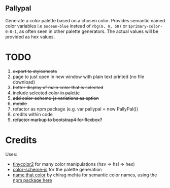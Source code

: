 ## Pallypal

Generate a color palette based on a chosen color.  Provides semantic named color variables i.e `$ocean-blue` instead of `rbg(0, 0, 50)` or `$primary-color-0-0-1`, as often seen in other palette generators.  The actual values will be provided as hex values.

# TODO
1. ~~export to stylesheets~~
2. page to just open in new window with plain text printed (no file download)
3. ~~better display of main color that is selected~~
4. ~~include selected color in palette~~
5. ~~add color-scheme-js variations as option~~
6. ~~mobile~~
7. refactor as npm package (e.g. var pallypal = new PallyPal())
8. credits within code
9. ~~refactor markup to bootstrap4 for flexbox?~~

# Credits

Uses:
- [tinycolor2](https://github.com/bgrins/TinyColor) for many color manipulations (hsv => hsl => hex)
- [color-scheme-js](https://github.com/c0bra/color-scheme-js) for the palette generation
- [name that color](http://www.chir.ag/projects/ntc) by chirag mehta for semantic color names, using the [npm package here](https://www.npmjs.com/package/ntc)
